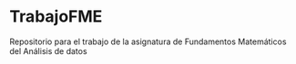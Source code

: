 # TrabajoFME
Repositorio para el trabajo de la asignatura de Fundamentos Matemáticos del Análisis de datos
